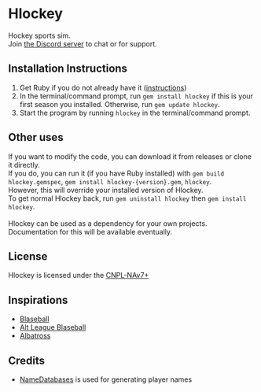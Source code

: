 # Hlockey
Hockey sports sim.\
Join [the Discord server](https://discord.gg/hQMRZyexUB) to chat or for support.

## Installation Instructions
1. Get Ruby if you do not already have it ([instructions](https://www.ruby-lang.org/en/downloads/))
2. In the terminal/command prompt, run `gem install hlockey` if this is your first season you installed. Otherwise, run `gem update hlockey`.
3. Start the program by running `hlockey` in the terminal/command prompt.

## Other uses
If you want to modify the code, you can download it from releases or clone it directly.\
If you do, you can run it (if you have Ruby installed) with `gem build hlockey.gemspec`, `gem install hlockey-{version}.gem`, `hlockey`.\
However, this will override your installed version of Hlockey.\
To get normal Hlockey back, run `gem uninstall hlockey` then `gem install hlockey`.\
\
Hlockey can be used as a dependency for your own projects.\
Documentation for this will be available eventually.

## License
Hlockey is licensed under the [CNPL-NAv7+](LICENSE.md)

## Inspirations
* [Blaseball](https://blaseball.com)
* [Alt League Blaseball](https://github.com/themixedmaster/alt-league-blaseball)
* [Albatross](https://github.com/qt-dork/albatross)

## Credits
* [NameDatabases](https://github.com/smashew/NameDatabases) is used for generating player names
